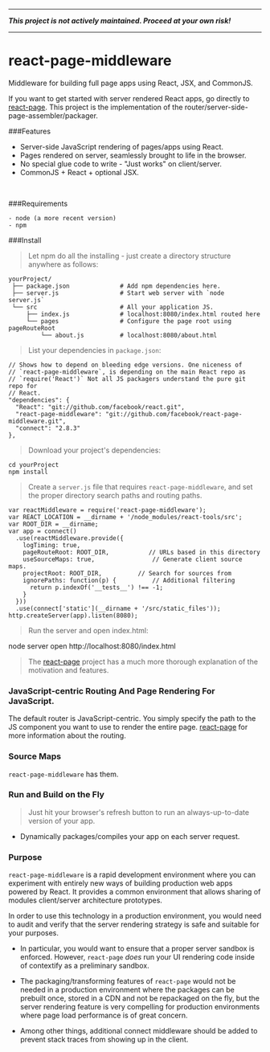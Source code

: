 - - -

**_This project is not actively maintained. Proceed at your own risk!_**

- - -

react-page-middleware
===============================================
Middleware for building full page apps using React, JSX, and CommonJS.

If you want to get started with server rendered React apps, go directly to
[react-page](http://www.github.com/facebook/react-page/). This project is the
  implementation of the router/server-side-page-assembler/packager.


###Features

  - Server-side JavaScript rendering of pages/apps using React.
  - Pages rendered on server, seamlessly brought to life in the browser.
  - No special glue code to write - "Just works" on client/server.
  - CommonJS + React + optional JSX.

<br>

###Requirements

    - node (a more recent version)
    - npm

###Install

> Let npm do all the installing - just create a directory structure anywhere as
> follows:

    yourProject/
     ├── package.json              # Add npm dependencies here.
     ├── server.js                 # Start web server with `node server.js`
     └── src                       # All your application JS.
         ├── index.js              # localhost:8080/index.html routed here
         └── pages                 # Configure the page root using pageRouteRoot
             └── about.js          # localhost:8080/about.html

> List your dependencies in `package.json`:

    // Shows how to depend on bleeding edge versions. One niceness of
    // `react-page-middleware`, is depending on the main React repo as
    // `require('React')` Not all JS packagers understand the pure git repo for
    // React.
    "dependencies": {
      "React": "git://github.com/facebook/react.git",
      "react-page-middleware": "git://github.com/facebook/react-page-middleware.git",
      "connect": "2.8.3"
    },

> Download your project's dependencies:

    cd yourProject
    npm install


> Create a `server.js` file that requires `react-page-middleware`, and set the
> proper directory search paths and routing paths.

    var reactMiddleware = require('react-page-middleware');
    var REACT_LOCATION = __dirname + '/node_modules/react-tools/src';
    var ROOT_DIR = __dirname;
    var app = connect()
      .use(reactMiddleware.provide({
        logTiming: true,
        pageRouteRoot: ROOT_DIR,           // URLs based in this directory
        useSourceMaps: true,                // Generate client source maps.
        projectRoot: ROOT_DIR,          // Search for sources from
        ignorePaths: function(p) {          // Additional filtering
          return p.indexOf('__tests__') !== -1;
        }
      }))
      .use(connect['static'](__dirname + '/src/static_files'));
    http.createServer(app).listen(8080);


> Run the server and open index.html:


   node server
   open http://localhost:8080/index.html


> The [react-page](http://www.github.com/facebook/react-page/) project has a
> much more thorough explanation of the motivation and features.


### JavaScript-centric Routing And Page Rendering For JavaScript.

The default router is JavaScript-centric. You simply specify the path to the JS
component you want to use to render the entire page.
[react-page](http://www.github.com/facebook/react-page/) for more information
about the routing.

### Source Maps

`react-page-middleware` has them.


### Run and Build on the Fly

>  Just hit your browser's refresh button to run an always-up-to-date version of
>  your app.

- Dynamically packages/compiles your app on each server request.

### Purpose

`react-page-middleware` is a rapid development environment where you can experiment with
entirely new ways of building production web apps powered by React. It provides
a common environment that allows sharing of modules client/server architecture
prototypes.

In order to use this technology in a production environment, you would need to
audit and verify that the server rendering strategy is safe and suitable for
your purposes.

- In particular, you would want to ensure that a proper server
sandbox is enforced. However, `react-page` _does_ run your UI rendering code
inside of contextify as a preliminary sandbox.

- The packaging/transforming features of `react-page` would not be needed in a
production environment where the packages can be prebuilt once, stored in a CDN
and not be repackaged on the fly, but the server rendering feature is very
compelling for production environments where page load performance is of great
concern.

- Among other things, additional connect middleware should be added to prevent
stack traces from showing up in the client.
